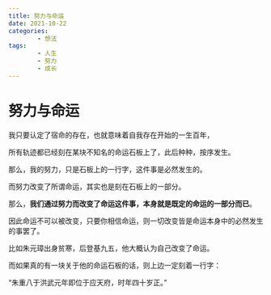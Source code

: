 ```yaml
---
title: 努力与命运
date: 2021-10-22
categories:
        - 想法
tags:
        - 人生
        - 努力
        - 成长
---
```


# 努力与命运

我只要认定了宿命的存在，也就意味着自我存在开始的一生百年，

所有轨迹都已经刻在某块不知名的命运石板上了，此后种种，按序发生。

那么，我的努力，只是石板上的一行字，这件事是必然发生的。

而努力改变了所谓命运，其实也是刻在石板上的一部分。

那么，**我们通过努力而改变了命运这件事，本身就是既定的命运的一部分而已**。

因此命运不可以被改变，只要你相信命运，则一切改变皆是命运本身中的必然发生的事罢了。

比如朱元璋出身贫寒，后登基九五，他大概认为自己改变了命运。

而如果真的有一块关于他的命运石板的话，则上边一定刻着一行字：

“朱重八于洪武元年即位于应天府，时年四十岁正。”
